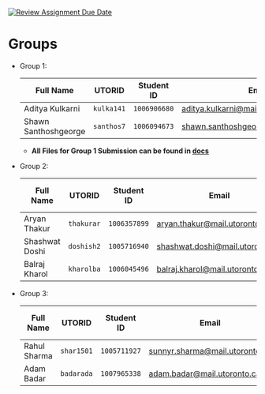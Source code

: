[![Review Assignment Due Date](https://classroom.github.com/assets/deadline-readme-button-24ddc0f5d75046c5622901739e7c5dd533143b0c8e959d652212380cedb1ea36.svg)](https://classroom.github.com/a/5PE5bPMX)

# Groups

- Group 1:

  | Full Name            | UTORID     | Student ID   | Email                                   | Slack User Name        |
  | -------------------- | ---------- | ------------ | --------------------------------------- | ---------------------- |
  | Aditya Kulkarni      | `kulka141` | `1006906680` | <aditya.kulkarni@mail.utoronto.ca>      | `Aditya Kulkarni`      |
  | Shawn Santhoshgeorge | `santhos7` | `1006094673` | <shawn.santhoshgeorge@mail.utoronto.ca> | `shawn.santhoshgeorge` |

  - **All Files for Group 1 Submission can be found in [docs](https://github.com/CSCC012023/assignment-2-agile-avengers/blob/group-1/docs/)**

- Group 2:

  | Full Name      | UTORID     | Student ID   | Email                             | Slack User Name  |
  | -------------- | ---------- | ------------ | --------------------------------- | ---------------- |
  | Aryan Thakur   | `thakurar` | `1006357899` | <aryan.thakur@mail.utoronto.ca>   | `Aryan Thakur`   |
  | Shashwat Doshi | `doshish2` | `1005716940` | <shashwat.doshi@mail.utoronto.ca> | `Shashwat Doshi` |
  | Balraj Kharol  | `kharolba` | `1006045496` | <balraj.kharol@mail.utoronto.ca>  | `Balraj Kharol`  |

- Group 3:

  | Full Name    | UTORID     | Student ID   | Email                            | Slack User Name |
  | ------------ | ---------- | ------------ | -------------------------------- | --------------- |
  | Rahul Sharma | `shar1501` | `1005711927` | <sunnyr.sharma@mail.utoronto.ca> | `Rahul Sharma`  |
  | Adam Badar   | `badarada` | `1007965338` | <adam.badar@mail.utoronto.ca>    | `Adam Badar`    |
